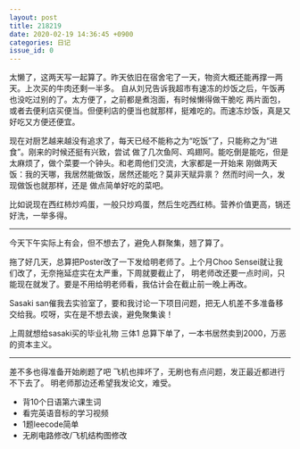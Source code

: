 ```yaml
---
layout: post
title: 218219 
date: 2020-02-19 14:36:45 +0900
categories: 日记
issue_id: 0
---
```


太懒了，这两天写一起算了。昨天依旧在宿舍宅了一天，物资大概还能再撑一两天。上次买的牛肉还剩一半多。
自从刘兄告诉我超市有速冻的炒饭之后，午饭再也没吃过别的了。太方便了，之前都是煮泡面，有时候懒得做干脆吃
两片面包，或者去便利店买便当。但便利店的便当也就那样，挺难吃的。而速冻炒饭，真是又好吃又方便还便宜。

现在对厨艺越来越没有追求了，每天已经不能称之为“吃饭”了，只能称之为“进食”。刚来的时候还挺有兴致，尝试
做了几次鱼阿、鸡翅阿。能吃倒是能吃，但是太麻烦了，做个菜要一个钟头。和老周他们交流，大家都是一开始来
刚做两天饭：我的天哪，我居然能做饭，居然还能吃？莫非天赋异禀？ 然而时间一久，发现做饭也就那样，还是
做点简单好吃的菜吧。

比如说现在西红柿炒鸡蛋，一般只炒鸡蛋，然后生吃西红柿。营养价值更高，锅还好洗，一举多得。

---

今天下午实际上有会，但不想去了，避免人群聚集，翘了算了。

拖了好几天，总算把Poster改了一下发给明老师了。上个月Choo Sensei就让我们改了，无奈拖延症实在太严重，下周就要截止了，
明老师改还要一点时间，只能现在就发了。要是不用给明老师看，我估计会在截止前一晚上再改。

Sasaki san催我去实验室了，要和我讨论一下项目问题，把无人机差不多准备移交给我。哎呀，实在是不想去诶，避免聚集诶！

上周就想给sasaki买的毕业礼物 三体1 总算下单了，一本书居然卖到2000，万恶的资本主义。

---

差不多也得准备开始刷题了吧 飞机也摔坏了，无刷也有点问题，发正最近都进行不下去了。 明老师那边还希望我发论文，难受。

- 背10个日语第六课生词
- 看完英语音标的学习视频
- 1题leecode简单
- 无刷电路修改/飞机结构图修改
